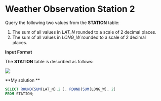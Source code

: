 ﻿# Weather Observation Station 2



Query the following two values from the  **STATION**  table:

1.  The sum of all values in  _LAT_N_  rounded to a scale of 2 decimal places.
2.  The sum of all values in  _LONG_W_  rounded to a scale of 2 decimal places.

**Input Format**

The  **STATION**  table is described as follows:

![](https://s3.amazonaws.com/hr-challenge-images/9336/1449345840-5f0a551030-Station.jpg)

**My solution **
```sql
SELECT ROUND(SUM(LAT_N),2 ), ROUND(SUM(LONG_W), 2)
FROM STATION;
```





